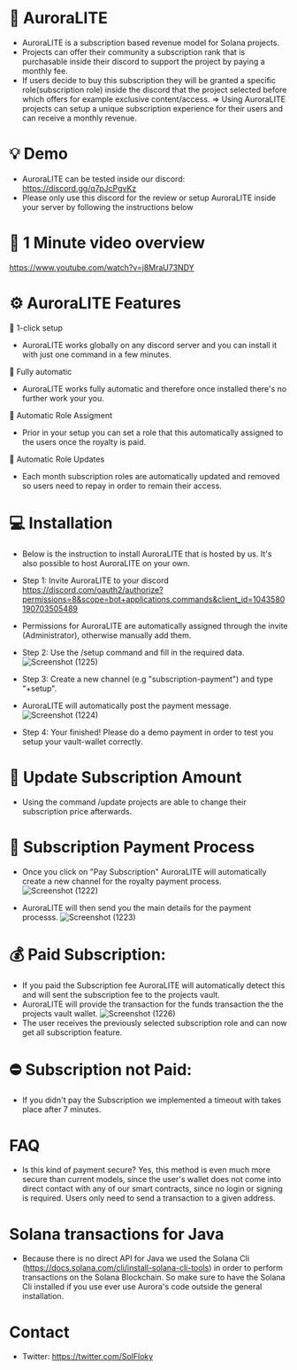 # 🚀 AuroraLITE

- AuroraLITE is a subscription based revenue model for Solana projects.
- Projects can offer their community a subscription rank that is purchasable inside their discord to support the project by paying a monthly fee. 
- If users decide to buy this subscription they will be granted a specific role(subscription role) inside the discord that the project selected before which offers for example exclusive content/access.
=> Using AuroraLITE projects can setup a unique subscription experience for their users and can receive a monthly revenue. 

# 💡 Demo
- AuroraLITE can be tested inside our discord: https://discord.gg/q7pJcPgvKz 
- Please only use this discord for the review or setup AuroraLITE inside your server by following the instructions below 

# :tada: 1 Minute video overview
https://www.youtube.com/watch?v=j8MraU73NDY

# ⚙️ AuroraLITE Features

🔑 1-click setup
- AuroraLITE works globally on any discord server and you can install it with just one command in a few minutes. 

🔋 Fully automatic
- AuroraLITE works fully automatic and therefore once installed there's no further work your you.

🔖 Automatic Role Assigment
- Prior in your setup you can set a role that this automatically assigned to the users once the royalty is paid. 

🔁 Automatic Role Updates
- Each month subscription roles are automatically updated and removed so users need to repay in order to remain their access.
 
# 💻 Installation
- Below is the instruction to install AuroraLITE that is hosted by us. It's also possible to host AuroraLITE on your own. 
- Step 1: Invite AuroraLITE to your discord https://discord.com/oauth2/authorize?permissions=8&scope=bot+applications.commands&client_id=1043580190703505489
- Permissions for AuroraLITE are automatically assigned through the invite (Administrator), otherwise manually add them. 
- Step 2: Use the /setup command and fill in the required data.
![Screenshot (1225)](https://user-images.githubusercontent.com/68162827/205166587-c2854250-536c-4705-a1f8-4fb92906f311.png)

- Step 3: Create a new channel (e.g "subscription-payment") and type "+setup". 
- AuroraLITE will automatically post the payment message.
![Screenshot (1224)](https://user-images.githubusercontent.com/68162827/205166610-80e5ede5-90e5-4c18-be4a-14e139af8f31.png)

- Step 4: Your finished! Please do a demo payment in order to test you setup your vault-wallet correctly. 

# 🔁 Update Subscription Amount
- Using the command /update projects are able to change their subscription price afterwards.

# 💸 Subscription Payment Process
- Once you click on "Pay Subscription" AuroraLITE will automatically create a new channel for the royalty payment process.
![Screenshot (1222)](https://user-images.githubusercontent.com/68162827/205166660-6df6de8f-fe4f-4309-bb4d-54f509a80f2b.png)

- AuroraLITE will then send you the main details for the payment processs.
![Screenshot (1223)](https://user-images.githubusercontent.com/68162827/205166688-6d8b59ae-3d8b-47e1-9d90-854737bfcecf.png)

# 💰 Paid Subscription:
- If you paid the Subscription fee AuroraLITE will automatically detect this and will sent the subscription fee to the projects vault. 
- AuroraLITE will provide the transaction for the funds transaction the the projects vault wallet.
![Screenshot (1226)](https://user-images.githubusercontent.com/68162827/205166706-20863972-8945-4f12-8c76-6b7e3f54ec00.png)
- The user receives the previously selected subscription role and can now get all subscription feature.

# ⛔ Subscription not Paid:
- If you didn't pay the Subscription we implemented a timeout with takes place after 7 minutes.

# FAQ
- Is this kind of payment secure? Yes, this method is even much more secure than current models, since the user's wallet does not come into direct contact with any of our smart contracts, since no login or signing is required. Users only need to send a transaction to a given address.

# Solana transactions for Java
- Because there is no direct API for Java we used the Solana Cli (https://docs.solana.com/cli/install-solana-cli-tools) in order to perform transactions on the Solana Blockchain. So make sure to have the Solana Cli installed if you use ever use Aurora's code outside the general installation. 

# Contact
- Twitter: https://twitter.com/SolFloky
